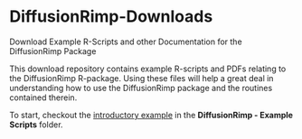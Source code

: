# DiffusionRimp-Downloads
Download Example R-Scripts and other Documentation for the DiffusionRimp Package

This download repository contains example R-scripts and PDFs relating to the DiffusionRimp R-package. Using these files will help a great deal in understanding how to use the DiffusionRimp package and the routines contained therein.

To start, checkout the [introductory example](https://github.com/eta21/DiffusionRimp-Downloads) in the __DiffusionRimp - Example Scripts__ folder. 